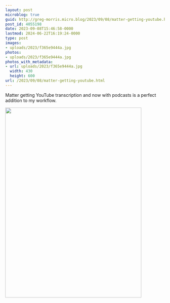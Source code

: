 ```yaml
---
layout: post
microblog: true
guid: http://greg-morris.micro.blog/2023/09/08/matter-getting-youtube.html
post_id: 4055198
date: 2023-09-08T15:46:58-0000
lastmod: 2024-06-22T16:19:24-0000
type: post
images:
- uploads/2023/f365e9444a.jpg
photos:
- uploads/2023/f365e9444a.jpg
photos_with_metadata:
- url: uploads/2023/f365e9444a.jpg
  width: 430
  height: 600
url: /2023/09/08/matter-getting-youtube.html
---
```

Matter getting YouTube transcription and now with podcasts is a perfect addition to my workflow. 

<img src="uploads/2023/f365e9444a.jpg" width="430" height="600" alt="">
